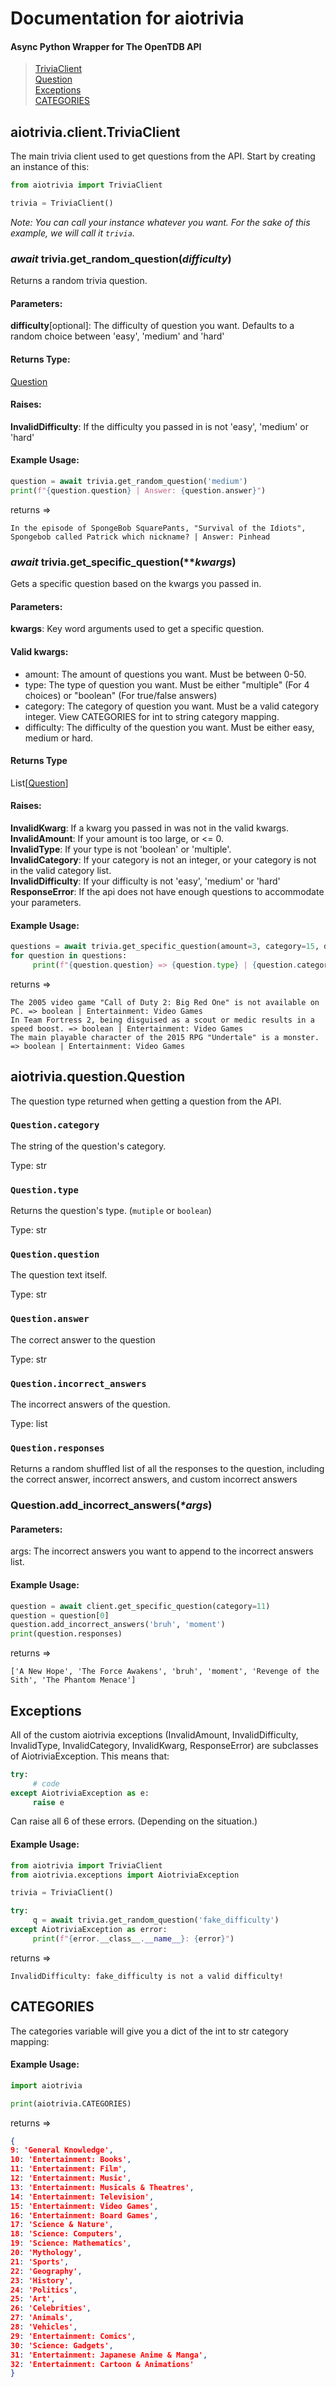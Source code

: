 
# Documentation for aiotrivia
#### Async Python Wrapper for The OpenTDB API
> <a href=https://github.com/niztg/aiotrivia/blob/master/DOCUMENTATION.md#aiotriviaclienttriviaclient>TriviaClient</a><br><a href=https://github.com/niztg/aiotrivia/blob/master/DOCUMENTATION.md#aiotriviaquestionquestion>Question</a><br><a href=https://github.com/niztg/aiotrivia/blob/master/DOCUMENTATION.md#exceptions>Exceptions</a><br><a href=https://github.com/niztg/aiotrivia/blob/master/DOCUMENTATION.md#categories>CATEGORIES</a>


## aiotrivia.client.TriviaClient
The main trivia client used to get questions from the API. Start by creating an instance of this:
```py
from aiotrivia import TriviaClient

trivia = TriviaClient()
```
<em>Note: You can call your instance whatever you want. For the sake of this example, we will call it `trivia`.</em>

### *await* trivia.get_random_question(*difficulty*)
Returns a random trivia question.

#### Parameters:
**difficulty**[optional]: The difficulty of question you want. Defaults to a random choice between 'easy', 'medium' and 'hard'

#### Returns Type:
<a href=https://github.com/niztg/aiotrivia/blob/master/DOCUMENTATION.md#aiotriviaquestionquestion>Question</a>

#### Raises:
**InvalidDifficulty**: If the difficulty you passed in is not 'easy', 'medium' or 'hard'

#### Example Usage:
```py
question = await trivia.get_random_question('medium')
print(f"{question.question} | Answer: {question.answer}")
```
returns => <br>
```
In the episode of SpongeBob SquarePants, "Survival of the Idiots", Spongebob called Patrick which nickname? | Answer: Pinhead
```

### *await* trivia.get_specific_question(*\**kwargs*)
Gets a specific question based on the kwargs you passed in. 

#### Parameters:
**kwargs**: Key word arguments used to get a specific question.

#### Valid kwargs:
- amount: The amount of questions you want. Must be between 0-50.
- type: The type of question you want. Must be either "multiple" (For 4 choices) or "boolean" (For true/false answers)
- category: The category of question you want. Must be a valid category integer. View CATEGORIES for int to string category mapping.
- difficulty: The difficulty of the question you want. Must be either easy, medium or hard.

#### Returns Type
List[<a href=https://github.com/niztg/aiotrivia/blob/master/DOCUMENTATION.md#aiotriviaquestionquestion>Question</a>]

#### Raises:
**InvalidKwarg**: If a kwarg you passed in was not in the valid kwargs.<br>
**InvalidAmount**: If your amount is too large, or <= 0.<br>
**InvalidType**: If your type is not 'boolean' or 'multiple'.<br>
**InvalidCategory**: If your category is not an integer, or your category is not in the valid category list.<br>
**InvalidDifficulty**: If your difficulty is not 'easy', 'medium' or 'hard'<br>
**ResponseError**: If the api does not have enough questions to accommodate your parameters. <br>

#### Example Usage:
```py
questions = await trivia.get_specific_question(amount=3, category=15, difficulty='easy', type='boolean')
for question in questions:
     print(f"{question.question} => {question.type} | {question.category}")
```
returns => 
```
The 2005 video game "Call of Duty 2: Big Red One" is not available on PC. => boolean | Entertainment: Video Games
In Team Fortress 2, being disguised as a scout or medic results in a speed boost. => boolean | Entertainment: Video Games
The main playable character of the 2015 RPG "Undertale" is a monster. => boolean | Entertainment: Video Games
``` 
 
## aiotrivia.question.Question
The question type returned when getting a question from the API. 

### `Question.category`
The string of the question's category.

Type: str

### `Question.type`
Returns the question's type. (`mutiple` or `boolean`)

Type: str

### `Question.question`
The question text itself.

Type: str

### `Question.answer`
The correct answer to the question

Type: str

### `Question.incorrect_answers`
The incorrect answers of the question.

Type: list

### `Question.responses`
Returns a random shuffled list of all the responses to the question, including the correct answer, incorrect answers, and custom incorrect answers

### Question.add_incorrect_answers(*\*args*)

#### Parameters:
args: The incorrect answers you want to append to the incorrect answers list.

#### Example Usage:
```py
question = await client.get_specific_question(category=11)
question = question[0]
question.add_incorrect_answers('bruh', 'moment')
print(question.responses)
```
returns => 
```
['A New Hope', 'The Force Awakens', 'bruh', 'moment', 'Revenge of the Sith', 'The Phantom Menace']
```

## Exceptions
All of the custom aiotrivia exceptions (InvalidAmount, InvalidDifficulty, InvalidType, InvalidCategory, InvalidKwarg, ResponseError) are subclasses of AiotriviaException. This means that:
```py
try:
     # code
except AiotriviaException as e:
     raise e
```
Can raise all 6 of these errors. (Depending on the situation.)

#### Example Usage:
```py
from aiotrivia import TriviaClient
from aiotrivia.exceptions import AiotriviaException

trivia = TriviaClient()

try:
     q = await trivia.get_random_question('fake_difficulty')
except AiotriviaException as error:
     print(f"{error.__class__.__name__}: {error}")

```
returns => 
```
InvalidDifficulty: fake_difficulty is not a valid difficulty!
```

## CATEGORIES

The categories variable will give you a dict of the int to str category mapping:

#### Example Usage:
```py
import aiotrivia

print(aiotrivia.CATEGORIES)
```
returns =>

```json
{
9: 'General Knowledge', 
10: 'Entertainment: Books', 
11: 'Entertainment: Film', 
12: 'Entertainment: Music', 
13: 'Entertainment: Musicals & Theatres', 
14: 'Entertainment: Television', 
15: 'Entertainment: Video Games', 
16: 'Entertainment: Board Games', 
17: 'Science & Nature', 
18: 'Science: Computers', 
19: 'Science: Mathematics', 
20: 'Mythology', 
21: 'Sports', 
22: 'Geography', 
23: 'History', 
24: 'Politics', 
25: 'Art', 
26: 'Celebrities', 
27: 'Animals', 
28: 'Vehicles', 
29: 'Entertainment: Comics', 
30: 'Science: Gadgets', 
31: 'Entertainment: Japanese Anime & Manga', 
32: 'Entertainment: Cartoon & Animations'
}
```
